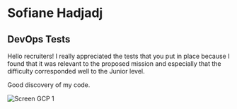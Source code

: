 # Sofiane Hadjadj

## DevOps Tests

Hello recruiters! I really appreciated the tests that you put in place because I found that it was relevant to the proposed mission and especially that the difficulty corresponded well to the Junior level.

Good discovery of my code.

![Screen GCP 1](https://mystickermania.com/cdn/stickers/deadpool/sticker_2052.png)
